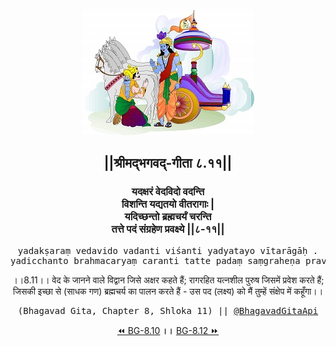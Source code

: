 <center><img src="../../asset/BG.png" alt="#API #bhagavadgitaapi #slok #nodejs #js #api #gitaapi #krishna #hinduism #vedic #ISKCON #shreemadbhagavadgita #technology"/>
<h2>||श्रीमद्‍भगवद्‍-गीता ८.११||</h2>
<h3>यदक्षरं वेदविदो वदन्ति<br/>विशन्ति यद्यतयो वीतरागाः |<br/>यदिच्छन्तो ब्रह्मचर्यं चरन्ति<br/>तत्ते पदं संग्रहेण प्रवक्ष्ये ||८-११||</h3>
<pre>yadakṣaraṃ vedavido vadanti viśanti yadyatayo vītarāgāḥ .<br/>yadicchanto brahmacaryaṃ caranti tatte padaṃ saṃgraheṇa pravakṣye ||8-11||</pre>
<p>।।8.11।। वेद के जानने वाले विद्वान जिसे अक्षर कहते हैं; रागरहित यत्नशील पुरुष जिसमें प्रवेश करते हैं; जिसकी इच्छा से (साधक गण) ब्रह्मचर्य का पालन करते हैं - उस पद (लक्ष्य) को मैं तुम्हें संक्षेप में कहूँगा।।</p>
<pre>(Bhagavad Gita, Chapter 8, Shloka 11) || <a href="https://twitter.com/bhagavadgitaapi">@BhagavadGitaApi</a></pre><a href="../../8/10">⏪  BG-8.10</a><b>        ।।        </b><a href="../../8/12">BG-8.12  ⏩</a></center></center>